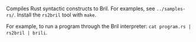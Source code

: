
Compiles Rust syntactic constructs to Bril. For examples, see
`../samples-rs/`. Install the `rs2bril` tool with `make`.

For example, to run a program through the Bril interpreter: `cat
program.rs | rs2bril | brili`.
